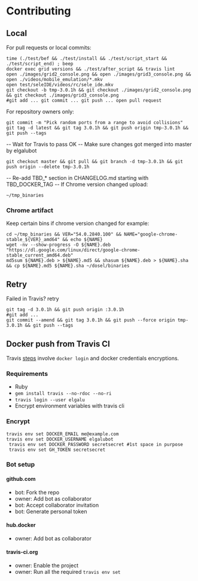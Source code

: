 # Contributing

## Local
For pull requests or local commits:

    time (./test/bef && ./test/install && ./test/script_start && ./test/script_end) ; beep
    docker exec grid versions && ./test/after_script && travis lint
    open ./images/grid2_console.png && open ./images/grid3_console.png && open ./videos/mobile_emulation/*.mkv
    open test/seleIDE/videos/rc/sele_ide.mkv
    git checkout -b tmp-3.0.1h && git checkout ./images/grid2_console.png && git checkout ./images/grid3_console.png
    #git add ... git commit ... git push ... open pull request

For repository owners only:

    git commit -m "Pick random ports from a range to avoid collisions"
    git tag -d latest && git tag 3.0.1h && git push origin tmp-3.0.1h && git push --tags

-- Wait for Travis to pass OK
-- Make sure changes got merged into master by elgalubot

    git checkout master && git pull && git branch -d tmp-3.0.1h && git push origin --delete tmp-3.0.1h

-- Re-add TBD_* section in CHANGELOG.md starting with TBD_DOCKER_TAG
-- If Chrome version changed upload:

    ~/tmp_binaries

### Chrome artifact
Keep certain bins if chrome version changed for example:

    cd ~/tmp_binaries && VER="54.0.2840.100" && NAME="google-chrome-stable_${VER}_amd64" && echo ${NAME}
    wget -nv --show-progress -O ${NAME}.deb "https://dl.google.com/linux/direct/google-chrome-stable_current_amd64.deb"
    md5sum ${NAME}.deb > ${NAME}.md5 && shasum ${NAME}.deb > ${NAME}.sha && cp ${NAME}.md5 ${NAME}.sha ~/dosel/binaries

## Retry
Failed in Travis? retry

    git tag -d 3.0.1h && git push origin :3.0.1h
    #git add ...
    git commit --amend && git tag 3.0.1h && git push --force origin tmp-3.0.1h && git push --tags

## Docker push from Travis CI
Travis [steps](https://docs.travis-ci.com/user/docker/#Pushing-a-Docker-Image-to-a-Registry) involve `docker login` and docker credentials encryptions.

### Requirements

* Ruby
* `gem install travis --no-rdoc --no-ri`
* `travis login --user elgalu`
* Encrypt environment variables with travis cli

### Encrypt
    travis env set DOCKER_EMAIL me@example.com
    travis env set DOCKER_USERNAME elgalubot
     travis env set DOCKER_PASSWORD secretsecret #1st space in purpose
     travis env set GH_TOKEN secretsecret

### Bot setup
#### github.com
- bot: Fork the repo
- owner: Add bot as collaborator
- bot: Accept collaborator invitation
- bot: Generate personal token

#### hub.docker
- owner: Add bot as collaborator

#### travis-ci.org
- owner: Enable the project
- owner: Run all the required `travis env set`
